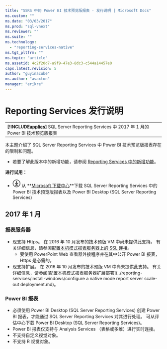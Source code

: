 ```yaml
---
title: "SSRS 中的 Power BI 技术预览版报表 - 发行说明 | Microsoft Docs"
ms.custom: ""
ms.date: "03/03/2017"
ms.prod: "sql-vnext"
ms.reviewer: ""
ms.suite: ""
ms.technology: 
  - "reporting-services-native"
ms.tgt_pltfrm: ""
ms.topic: "article"
ms.assetid: 4c2f20d7-a9f9-47e3-8dc3-c544a14457e0
caps.latest.revision: 5
author: "guyinacube"
ms.author: "asaxton"
manager: "erikre"
---
```

# Reporting Services 发行说明
 ||  
|-|  
|**[!INCLUDE[applies](../includes/applies-md.md)]**  SQL Server Reporting Services 中 2017 年 1 月的 Power BI 技术预览版报表|

本主题介绍了 SQL Server Reporting Services 中 Power BI 技术预览版报表存在的限制和问题。

- 若要了解此版本中的新增功能，请参阅 [Reporting Services 中的新增功能](../reporting-services/sql-server-reporting-services-ssrs-中的新增功能.md)。

 **进行试用：**    
   -   [![从 Microsoft 下载中心进行下载](../analysis-services/media/download.png)](https://go.microsoft.com/fwlink/?linkid=839351)  从 **[Microsoft 下载中心](https://go.microsoft.com/fwlink/?linkid=839351)**下载 SQL Server Reporting Services 中的 Power BI 技术预览版报表以及 Power BI Desktop (SQL Server Reporting Services)


## <a name="january--2017"></a>2017 年 1 月

### <a name="report-server"></a>报表服务器

- 现支持 Https。 在 2016 年 10 月发布的技术预版 VM 中尚未提供此支持。 有关详细信息，请参阅[配置本机模式报表服务器上的 SSL 连接](../reporting-services/security/configure-ssl-connections-on-a-native-mode-report-server.md)。
   - 要使用 PowerPoint Web 查看器外接程序并在其中公开 Power BI 报表，Https 是必需的。
- 现支持扩展。 在 2016 年 10 月发布的技术预版 VM 中尚未提供此支持。 有关详细信息，请参阅[配置本机模式报表服务器扩展部署](../reporting-services/install-windows/configure a native mode report server scale-out deployment.md)。

### <a name="power-bi-reports"></a>Power BI 报表

- 必须使用 Power BI Desktop (SQL Server Reporting Services) 创建 Power BI 报表，才能通过 SQL Server Reporting Services 对其进行处理。 可从评估中心下载 Power BI Desktop (SQL Server Reporting Services)。
- Power BI 报表仅支持与 Analysis Services （表格或多维）进行实时连接。
- 不支持自定义视觉对象。
- 不支持 R 视觉对象。